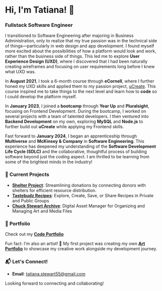 # Hi, I'm Tatiana! 👋
### Fullstack Software Engineer

I transitioned to Software Engineering after majoring in Business Administration, only to realize that my true passion was in the technical side of things—particularly in web design and app development. I found myself more excited about the possibilities of how a platform would look and work, rather than the business side of things. This led me to explore **User Experience Design (UXD)**, where I discovered that I had been naturally creating wireframes and focusing on user requirements long before I knew what UXD was.

In **August 2021**, I took a 6-month course through **eCornell**, where I further honed my UXD skills and applied them to my passion project, [uCreate](https://github.com/TatianaS7/uCreate). This course inspired me to take things to the next level and learn how to **code** so I could develop the platform myself.

In **January 2023**, I joined a **bootcamp** through **Year Up** and **Pluralsight**, focusing on Frontend Development. During the bootcamp, I worked on several projects with a team of talented developers. I then ventured into **Backend Development** on my own, exploring **MySQL** and **Node.js** to further build out **uCreate** while applying my Frontend skills.

Fast forward to **January 2024**, I began an apprenticeship through **Multiverse** and **McKinsey & Company** in **Software Engineering**. This experience has deepened my understanding of the **Software Development Life Cycle (SDLC)** and the collaborative, thoughtful process of building software beyond just the coding aspect. I am thrilled to be learning from some of the brightest minds in the industry!

### 🚀 Current Projects
- **[Shelter Project](https://github.com/TatianaS7/shelter-project)**: Streamlining donations by connecting donors with shelters for efficient resource distribution.
- **[Tastebudz Recipes](https://github.com/TatianaS7/tastebudz-recipes)**: Explore, Create, Save, or Share Recipes in Private and Public Groups
- **[Chuck Stewart Archive](https://github.com/TatianaS7/chuck-stewart-archive)**: Digital Asset Manager for Organizing and Managing Art and Media Files

### 💼 Portfolio
Check out my [**Code Portfolio**](https://tatianastewart.onrender.com)

Fun fact: I'm also an artist! 🎨 My first project was creating my own **[Art Portfolio](https://tanxtdr.com)** to showcase my creative work alongside my development journey.

### 📬 Let's Connect!
- **Email**: [tatiana.stewart55@gmail.com](mailto:tatiana.stewart55@gmail.com)

Looking forward to connecting and collaborating!
